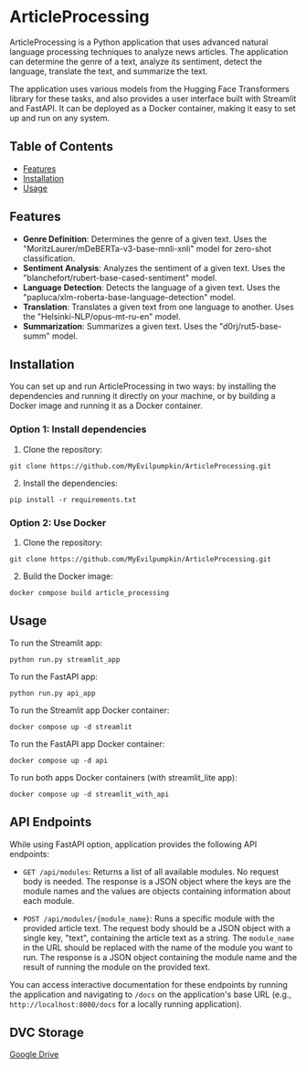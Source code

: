 # ArticleProcessing

ArticleProcessing is a Python application that uses advanced natural language processing techniques to analyze news articles. The application can determine the genre of a text, analyze its sentiment, detect the language, translate the text, and summarize the text. 

The application uses various models from the Hugging Face Transformers library for these tasks, and also provides a user interface built with Streamlit and FastAPI. It can be deployed as a Docker container, making it easy to set up and run on any system.

## Table of Contents

- [Features](#features)
- [Installation](#installation)
- [Usage](#usage)

## Features

- **Genre Definition**: Determines the genre of a given text. Uses the "MoritzLaurer/mDeBERTa-v3-base-mnli-xnli" model for zero-shot classification.
- **Sentiment Analysis**: Analyzes the sentiment of a given text. Uses the "blanchefort/rubert-base-cased-sentiment" model.
- **Language Detection**: Detects the language of a given text. Uses the "papluca/xlm-roberta-base-language-detection" model.
- **Translation**: Translates a given text from one language to another. Uses the "Helsinki-NLP/opus-mt-ru-en" model.
- **Summarization**: Summarizes a given text. Uses the "d0rj/rut5-base-summ" model.


## Installation

You can set up and run ArticleProcessing in two ways: by installing the dependencies and running it directly on your machine, or by building a Docker image and running it as a Docker container.

### Option 1: Install dependencies

1. Clone the repository:

`git clone https://github.com/MyEvilpumpkin/ArticleProcessing.git`

2. Install the dependencies:

`pip install -r requirements.txt`

### Option 2: Use Docker

1. Clone the repository:

`git clone https://github.com/MyEvilpumpkin/ArticleProcessing.git`

2. Build the Docker image:

`docker compose build article_processing`

## Usage

To run the Streamlit app:

`python run.py streamlit_app`

To run the FastAPI app:

`python run.py api_app`

To run the Streamlit app Docker container:

`docker compose up -d streamlit`

To run the FastAPI app Docker container:

`docker compose up -d api`

To run both apps Docker containers (with streamlit_lite app):

`docker compose up -d streamlit_with_api`

## API Endpoints

While using FastAPI option, application provides the following API endpoints:

- `GET /api/modules`: Returns a list of all available modules. No request body is needed. The response is a JSON object where the keys are the module names and the values are objects containing information about each module.

- `POST /api/modules/{module_name}`: Runs a specific module with the provided article text. The request body should be a JSON object with a single key, "text", containing the article text as a string. The `module_name` in the URL should be replaced with the name of the module you want to run. The response is a JSON object containing the module name and the result of running the module on the provided text.

You can access interactive documentation for these endpoints by running the application and navigating to `/docs` on the application's base URL (e.g., `http://localhost:8000/docs` for a locally running application).

## DVC Storage

[Google Drive](https://drive.google.com/drive/folders/1Az-aH4Vnxvo1D7pdFVPiJ6Sb1o7UDj6X)
